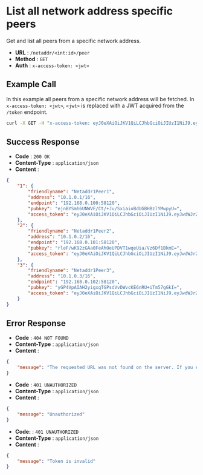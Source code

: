 # List all network address specific peers
Get and list all peers from a specific network address.

- **URL** : `/netaddr/<int:id>/peer`
- **Method** : `GET`
- **Auth** : `x-access-token: <jwt>`

## Example Call
In this example all peers from a specific network address will be fetched. In `x-access-token: <jwt>`, `<jwt>` is replaced with a JWT acquired from the `/token` endpoint.

```sh
curl -X GET -H "x-access-token: eyJ0eXAiOiJKV1QiLCJhbGciOiJIUzI1NiJ9.eyJpZCI6MSwiZXhwIjoxNjE2ODQ2MTk5LjY2OTg4MTZ9.CMUrx135QNlUH0NsKO8rXg724dcQjhHPuPyptBwxP4U" http://wgmeshapi/api/netaddr/1/peer
```

## Success Response
- **Code** : `200 OK`
- **Content-Type** : `application/json`
- **Content** :

```json
{
    "1": {
        "friendlyname": "Netaddr1Peer1",
        "address": "10.1.0.1/16",
        "endpoint": "192.168.0.100:58120",
        "pubkey": "ejnBYSmh6UNWVF/Ct/+Ju/SxiaioBdUGBHBzlYMwpyU=",
        "access_token": "eyJ0eXAiOiJKV1QiLCJhbGciOiJIUzI1NiJ9.eyJwdWJrZXkiOiIxMDAifQ.jeZglKo-MJthVfBYtAl1suGU6S5vtuT6rFP-DaFkUZA"
    },
    "2": {
        "friendlyname": "Netaddr1Peer2",
        "address": "10.1.0.2/16",
        "endpoint": "192.168.0.101:58120",
        "pubkey": "rleF/wK92zGAa0FeAhOeUPDVT1wqeUia/Vz6Df1BkmE=",
        "access_token": "eyJ0eXAiOiJKV1QiLCJhbGciOiJIUzI1NiJ9.eyJwdWJrZXkiOiIxMDEifQ.IcAchmrt1wBZPzQMSJ13ksWkFnnhYdJLupUpA5A7gaA"
    },
    "3": {
        "friendlyname": "Netaddr1Peer3",
        "address": "10.1.0.3/16",
        "endpoint": "192.168.0.102:58120",
        "pubkey": "yGP4VpAIAH2yigxqTGPsdVvDWvcKE6nRU+iTm57gGkI=",
        "access_token": "eyJ0eXAiOiJKV1QiLCJhbGciOiJIUzI1NiJ9.eyJwdWJrZXkiOiIxMDIifQ.590lA9u6JtoJkAYBIOXDWrdjewqmlMCYBenKI6JNOCk"
    }
}
```

## Error Response
- **Code** : `404 NOT FOUND`
- **Content-Type** : `application/json`
- **Content** :

```json
{
    "message": "The requested URL was not found on the server. If you entered the URL manually please check your spelling and try again."
}
```

- **Code** : `401 UNAUTHORIZED`
- **Content-Type** : `application/json`
- **Content** :

```json
{
    "message": "Unauthorized"
}
```

- **Code:** : `401 UNAUTHORIZED`
- **Content-Type** : `application/json`
- **Content** :

```json
{
    "message": "Token is invalid"
}
```
